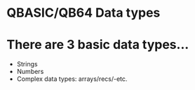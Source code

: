 # QBASIC/QB64 Data types

# There are 3 basic data types...

-  Strings
-  Numbers
-  Complex data types: arrays/recs/-etc.

